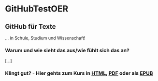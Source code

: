 # GitHubTestOER

## GitHub für Texte

... in Schule, Studium und Wissenschaft!

### Warum und wie sieht das aus/wie fühlt sich das an?

\[...\]

### Klingt gut? - Hier gehts zum Kurs in [HTML](https://github.com/pilotta314/GitHubTestOER/index.html), [PDF](https://github.com/pilotta314/GitHubTestOER/course.pdf) oder als [EPUB](https://github.com/pilotta314/GitHubTestOER/course.epub)

